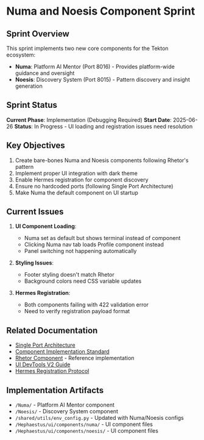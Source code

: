 # Numa and Noesis Component Sprint

## Sprint Overview

This sprint implements two new core components for the Tekton ecosystem:
- **Numa**: Platform AI Mentor (Port 8016) - Provides platform-wide guidance and oversight
- **Noesis**: Discovery System (Port 8015) - Pattern discovery and insight generation

## Sprint Status

**Current Phase**: Implementation (Debugging Required)
**Start Date**: 2025-06-26
**Status**: In Progress - UI loading and registration issues need resolution

## Key Objectives

1. Create bare-bones Numa and Noesis components following Rhetor's pattern
2. Implement proper UI integration with dark theme
3. Enable Hermes registration for component discovery
4. Ensure no hardcoded ports (following Single Port Architecture)
5. Make Numa the default component on UI startup

## Current Issues

1. **UI Component Loading**:
   - Numa set as default but shows terminal instead of component
   - Clicking Numa nav tab loads Profile component instead
   - Panel switching not happening automatically

2. **Styling Issues**:
   - Footer styling doesn't match Rhetor
   - Background colors need CSS variable updates

3. **Hermes Registration**:
   - Both components failing with 422 validation error
   - Need to verify registration payload format

## Related Documentation

- [Single Port Architecture](/MetaData/TektonDocumentation/Architecture/SinglePort/)
- [Component Implementation Standard](/MetaData/UI/ComponentImplementationStandard.md)
- [Rhetor Component](/Rhetor/) - Reference implementation
- [UI DevTools V2 Guide](/MetaData/TektonDocumentation/Guides/UIDevToolsV2/)
- [Hermes Registration Protocol](/Hermes/README.md)

## Implementation Artifacts

- `/Numa/` - Platform AI Mentor component
- `/Noesis/` - Discovery System component
- `/shared/utils/env_config.py` - Updated with Numa/Noesis configs
- `/Hephaestus/ui/components/numa/` - UI component files
- `/Hephaestus/ui/components/noesis/` - UI component files